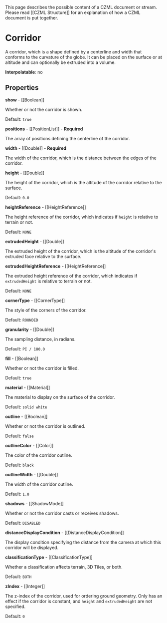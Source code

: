 This page describes the possible content of a CZML document or stream. Please read [[CZML Structure]] for an explanation of how a CZML document is put together.

# Corridor

A corridor, which is a shape defined by a centerline and width that conforms to the curvature of the globe. It can be placed on the surface or at altitude and can optionally be extruded into a volume.

**Interpolatable**: no

## Properties

**show** - [[Boolean]]

Whether or not the corridor is shown.

Default: `true`


**positions** - [[PositionList]] - **Required**

The array of positions defining the centerline of the corridor.


**width** - [[Double]] - **Required**

The width of the corridor, which is the distance between the edges of the corridor.


**height** - [[Double]]

The height of the corridor, which is the altitude of the corridor relative to the surface.

Default: `0.0`


**heightReference** - [[HeightReference]]

The height reference of the corridor, which indicates if `height` is relative to terrain or not.

Default: `NONE`


**extrudedHeight** - [[Double]]

The extruded height of the corridor, which is the altitude of the corridor's extruded face relative to the surface.


**extrudedHeightReference** - [[HeightReference]]

The extruded height reference of the corridor, which indicates if `extrudedHeight` is relative to terrain or not.

Default: `NONE`


**cornerType** - [[CornerType]]

The style of the corners of the corridor.

Default: `ROUNDED`


**granularity** - [[Double]]

The sampling distance, in radians.

Default: `PI / 180.0`


**fill** - [[Boolean]]

Whether or not the corridor is filled.

Default: `true`


**material** - [[Material]]

The material to display on the surface of the corridor.

Default: `solid white`


**outline** - [[Boolean]]

Whether or not the corridor is outlined.

Default: `false`


**outlineColor** - [[Color]]

The color of the corridor outline.

Default: `black`


**outlineWidth** - [[Double]]

The width of the corridor outline.

Default: `1.0`


**shadows** - [[ShadowMode]]

Whether or not the corridor casts or receives shadows.

Default: `DISABLED`


**distanceDisplayCondition** - [[DistanceDisplayCondition]]

The display condition specifying the distance from the camera at which this corridor will be displayed.


**classificationType** - [[ClassificationType]]

Whether a classification affects terrain, 3D Tiles, or both.

Default: `BOTH`


**zIndex** - [[Integer]]

The z-index of the corridor, used for ordering ground geometry. Only has an effect if the corridor is constant, and `height` and `extrudedHeight` are not specified.

Default: `0`


